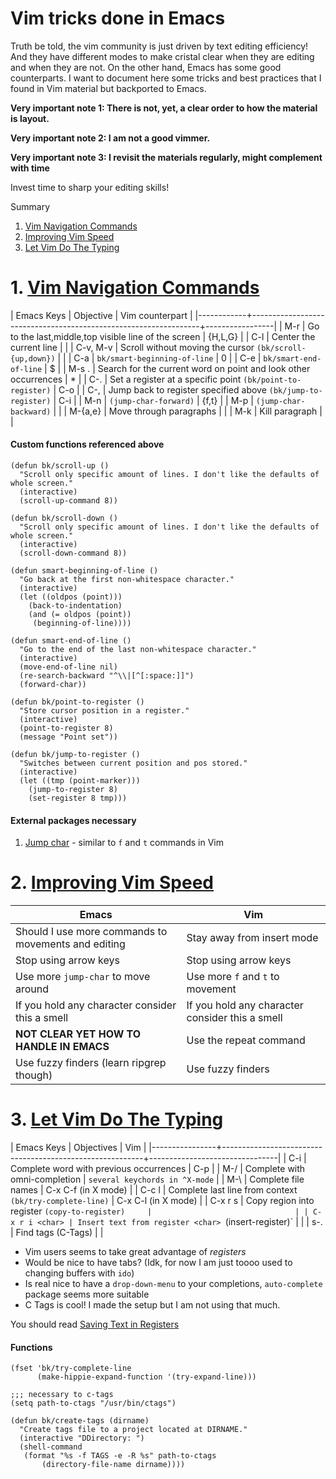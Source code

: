 # Vim tricks done in Emacs

Truth be told, the vim community is just driven by text editing
efficiency! And they have different modes to make cristal clear when
they are editing and when they are not. On the other hand, Emacs has
some good counterparts. I want to document here some tricks and best
practices that I found in Vim material but backported to Emacs.

**Very important note 1: There is not, yet, a clear order to how the
material is layout.**

**Very important note 2: I am not a good vimmer.**

**Very important note 3: I revisit the materials regularly, might
complement with time**

Invest time to sharp your editing skills!


Summary
1. [Vim Navigation Commands](#vim-navigation)
2. [Improving Vim Speed](#vim-impr-speed)
3. [Let Vim Do The Typing](#vim-do-typing)


# 1. <a name="vim-navigation"></a> [Vim Navigation Commands](https://youtu.be/Qem8cpbJeYc)

  | Emacs Keys | Objective                                                       | Vim counterpart |
  |------------+-----------------------------------------------------------------+-----------------|
  | M-r        | Go to the last,middle,top visible line of the screen            | {H,L,G}         |
  | C-l        | Center the current line                                         |                 |
  | C-v, M-v   | Scroll without moving the cursor `(bk/scroll-{up,down})`        |                 |
  | C-a        | `bk/smart-beginning-of-line`                                    | 0               |
  | C-e        | `bk/smart-end-of-line`                                          | $               |
  | M-s .      | Search for the current word on point and look other occurrences | *               |
  | C-.        | Set a register at a specific point `(bk/point-to-register)`     | C-o             |
  | C-,        | Jump back to register specified above `(bk/jump-to-register)`   | C-i             |
  | M-n        | `(jump-char-forward)`                                           | {f,t}           |
  | M-p        | `(jump-char-backward)`                                          |                 |
  | M-{a,e}    | Move through paragraphs                                         |                 |
  | M-k        | Kill paragraph                                                  |                 |

####  Custom functions referenced above

```elisp
(defun bk/scroll-up ()
  "Scroll only specific amount of lines. I don't like the defaults of whole screen."
  (interactive)
  (scroll-up-command 8))

(defun bk/scroll-down ()
  "Scroll only specific amount of lines. I don't like the defaults of whole screen."
  (interactive)
  (scroll-down-command 8))

(defun smart-beginning-of-line ()
  "Go back at the first non-whitespace character."
  (interactive)
  (let ((oldpos (point)))
    (back-to-indentation)
    (and (= oldpos (point))
	 (beginning-of-line))))

(defun smart-end-of-line ()
  "Go to the end of the last non-whitespace character."
  (interactive)
  (move-end-of-line nil)
  (re-search-backward "^\\|[^[:space:]]")
  (forward-char))

(defun bk/point-to-register ()
  "Store cursor position in a register."
  (interactive)
  (point-to-register 8)
  (message "Point set"))

(defun bk/jump-to-register ()
  "Switches between current position and pos stored."
  (interactive)
  (let ((tmp (point-marker)))
    (jump-to-register 8)
    (set-register 8 tmp)))

```

#### External packages necessary
1. [Jump char](https://github.com/lewang/jump-char) - similar to `f` and `t` commands in Vim


# 2. <a name="vim-impr-speed"></a> [Improving Vim Speed](https://youtu.be/OnUiHLYZgaA)

| Emacs                                               | Vim                                             |
|-----------------------------------------------------|-------------------------------------------------|
| Should I use more commands to movements and editing | Stay away from insert mode                      |
| Stop using arrow keys                               | Stop using arrow keys                           |
| Use more `jump-char` to move around                 | Use more `f` and `t` to movement                |
| If you hold any character consider this a smell     | If you hold any character consider this a smell |
| **NOT CLEAR YET HOW TO HANDLE IN EMACS**            | Use the repeat command                          |
| Use fuzzy finders (learn ripgrep though)            | Use fuzzy finders                               |



# 3. <a name="vim-do-typing"></a> [Let Vim Do The Typing](https://youtu.be/3TX3kV3TICU)

| Emacs Keys     | Objectives                                               | Vim                            |
|----------------+----------------------------------------------------------+--------------------------------|
| C-i            | Complete word with previous occurrences                  | C-p                            |
| M-/            | Complete with omni-completion                            | `several keychords in ^X-mode` |
| M-\            | Complete file names                                      | C-x C-f (in X mode)            |
| C-c l          | Complete last line from context `(bk/try-complete-line)` | C-x C-l (in X mode)            |
| C-x r s <char> | Copy region into register <char> `(copy-to-register)     |                                |
| C-x r i <char> | Insert text from register <char> `(insert-register)`     |                                |
| s-.            | Find tags (C-Tags)                                       |                                |

- Vim users seems to take great advantage of *registers*
- Would be nice to have tabs? (Idk, for now I am just toooo used to changing buffers with `ido`)
- Is real nice to have a `drop-down-menu` to your completions, `auto-complete` package seems more suitable
- C Tags is cool! I made the setup but I am not using that much.

You should read [Saving Text in Registers](https://www.gnu.org/software/emacs/manual/html_node/emacs/Text-Registers.html#Text-Registers)

#### Functions

```elisp
(fset 'bk/try-complete-line
      (make-hippie-expand-function '(try-expand-line)))

;;; necessary to c-tags
(setq path-to-ctags "/usr/bin/ctags")

(defun bk/create-tags (dirname)
  "Create tags file to a project located at DIRNAME."
  (interactive "DDirectory: ")
  (shell-command
   (format "%s -f TAGS -e -R %s" path-to-ctags
	   (directory-file-name dirname))))
```

